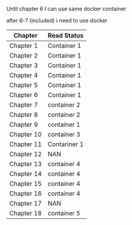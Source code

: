 Until chapter 6 I can use same docker container

after 6-7 (included) i need to use docker


| Chapter    | Read Status      |
|------------|------------------|
| Chapter 1  | Container 1  |
| Chapter 2  | Container 1  |
| Chapter 3  | Container 1  |
| Chapter 4  | Container 1  |
| Chapter 5  | Container 1  |
| Chapter 6  | Container 1  |
| Chapter 7  | container 2  |
| Chapter 8  | container 2  |
| Chapter 9  | container 1  |
| Chapter 10 | container 3  |
| Chapter 11 | Contariner 1  |
| Chapter 12 | NAN  |
| Chapter 13 | container 4 |
| Chapter 14 | container 4   |
| Chapter 15 | container 4   |
| Chapter 16 | container 4  |
| Chapter 17 | NAN  |
| Chapter 18 | container 5  |
